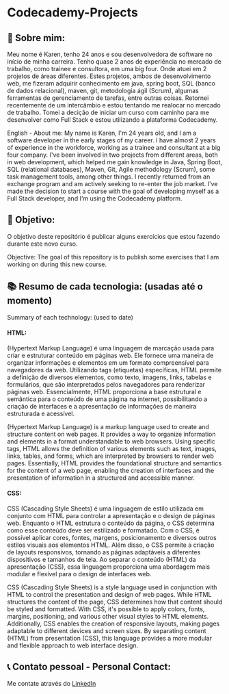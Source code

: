 # Codecademy-Projects

## 👩 Sobre mim: 
Meu nome é Karen, tenho 24 anos e sou desenvolvedora de software no início de minha carreira. Tenho quase 2 anos de experiência no mercado de trabalho, como trainee e consultora, em uma big four.
Onde atuei em 2 projetos de áreas diferentes. Estes projetos, ambos de desenvolvimento web, me fizeram adquirir conhecimento em java, spring boot, SQL (banco de dados relacional), maven, git,
metodologia ágil (Scrum), algumas ferramentas de gerenciamento de tarefas, entre outras coisas. Retornei recentemente de um intercâmbio e estou tentando me realocar no mercado de trabalho. Tomei a decição de iniciar um curso com caminho para me desenvolver como Full Stack e estou utilizando a plataforma Codecademy. 

English - About me:
My name is Karen, I'm 24 years old, and I am a software developer in the early stages of my career. I have almost 2 years of experience in the workforce, working as a trainee and consultant at a big four company. I've been involved in two projects from different areas, both in web development, which helped me gain knowledge in Java, Spring Boot, SQL (relational databases), Maven, Git, Agile methodology (Scrum), some task management tools, among other things. I recently returned from an exchange program and am actively seeking to re-enter the job market. I've made the decision to start a course with the goal of developing myself as a Full Stack developer, and I'm using the Codecademy platform.

## 📑 Objetivo:
O objetivo deste repositório é publicar alguns exercícios que estou fazendo durante este novo curso.

Objective:
The goal of this repository is to publish some exercises that I am working on during this new course.

## 📚 Resumo de cada tecnologia: (usadas até o momento)
Summary of each technology: (used to date)
#### HTML: 
(Hypertext Markup Language) é uma linguagem de marcação usada para criar e estruturar conteúdo em páginas web. Ele fornece uma maneira de organizar informações e elementos em um formato compreensível para navegadores da web. Utilizando tags (etiquetas) específicas, HTML permite a definição de diversos elementos, como texto, imagens, links, tabelas e formulários, que são interpretados pelos navegadores para renderizar páginas web. Essencialmente, HTML proporciona a base estrutural e semântica para o conteúdo de uma página na internet, possibilitando a criação de interfaces e a apresentação de informações de maneira estruturada e acessível.

(Hypertext Markup Language) is a markup language used to create and structure content on web pages. It provides a way to organize information and elements in a format understandable to web browsers. Using specific tags, HTML allows the definition of various elements such as text, images, links, tables, and forms, which are interpreted by browsers to render web pages. Essentially, HTML provides the foundational structure and semantics for the content of a web page, enabling the creation of interfaces and the presentation of information in a structured and accessible manner.

#### CSS:
CSS (Cascading Style Sheets) é uma linguagem de estilo utilizada em conjunto com HTML para controlar a apresentação e o design de páginas web. Enquanto o HTML estrutura o conteúdo da página, o CSS determina como esse conteúdo deve ser estilizado e formatado. Com o CSS, é possível aplicar cores, fontes, margens, posicionamento e diversos outros estilos visuais aos elementos HTML. Além disso, o CSS permite a criação de layouts responsivos, tornando as páginas adaptáveis a diferentes dispositivos e tamanhos de tela. Ao separar o conteúdo (HTML) da apresentação (CSS), essa linguagem proporciona uma abordagem mais modular e flexível para o design de interfaces web.

CSS (Cascading Style Sheets) is a style language used in conjunction with HTML to control the presentation and design of web pages. While HTML structures the content of the page, CSS determines how that content should be styled and formatted. With CSS, it's possible to apply colors, fonts, margins, positioning, and various other visual styles to HTML elements. Additionally, CSS enables the creation of responsive layouts, making pages adaptable to different devices and screen sizes. By separating content (HTML) from presentation (CSS), this language provides a more modular and flexible approach to web interface design.

## 📞 Contato pessoal - Personal Contact:
Me contate através do [LinkedIn](https://www.linkedin.com/in/karenlbarcelos)
